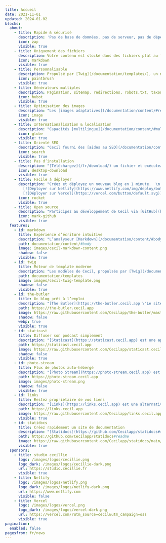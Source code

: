 ```yaml
---
title: Accueil
date: 2021-11-01
updated: 2024-01-02
blocks:
  about:
    - title: Rapide & sécurisé
      description: 'Pas de base de données, pas de serveur, pas de dépendance : performance et sécurité.'
      icon: zap
      visible: true
    - title: Uniquement des fichiers
      description: Votre contenu est stocké dans des fichiers plat au format [Markdown](/documentation/content/#body) avec un [front matter](/documentation/content/#front-matter).
      icon: markdown
      visible: true
    - title: Personnalisable
      description: Propulsé par [Twig](/documentation/templates/), un moteur de template flexible, et supporte les [themes](https://github.com/Cecilapp?q=theme#org-repositories).
      icon: paintbrush
      visible: true
    - title: Générateurs multiples
      description: Pagination, sitemap, redirections, robots.txt, taxonomies, RSS sont générés automatiquement.
      icon: hubot
      visible: true
    - title: Optimisation des images
      description: "Les [images adaptatives](/documentation/content/#responsive) sont générées automatiquement, convertiss en [WebP](/documentation/content/#webp) et [compressées](/documentation/configuration/#assets) afin de réduire le temps de chargement."
      icon: image
      visible: true
    - title: Internationalisation & localisation
      description: "Capacités [multilingue](/documentation/content/#multilingual) avec localisation des contenus et traduction de templates."
      icon: globe
      visible: true
    - title: Orienté SEO
      description: "Cecil fourni des [aides au SEO](/documentation/configuration/#metatags) en générant les meta éléments Open Graph, les données structurées et plus encore."
      icon: search
      visible: true
    - title: Pas d’installation
      description: "[Téléchargez](/fr/download/) un fichier et exécutez le avec PHP."
      icon: desktop-download
      visible: true
    - title: Facile à déployer
      description: "Créez et déployez un nouveau blog en 1 minute.  \n
        [![Déployer sur Netlify](https://www.netlify.com/img/deploy/button.svg)](/hosting/netlify/deploy/ \"Déployer sur Netlify\") 
        [![Déployer sur Vercel](https://vercel.com/button/default.svg)](/hosting/vercel/deploy/ \"Déployer sur Vercel\")"
      icon: rocket
      visible: true
    - title: Open source
      description: "Participez au développement de Cecil via [GitHub](https://github.com/Cecilapp/Cecil)."
      icon: mark-github
      visible: true
  features:
    - id: markdown
      title: Expérience d’écriture intuitive
      description: "L’analyseur [Markdown](/documentation/content/#body) de Cecil fournit un moyen simple d’écrire votre contenu. Il est facile à apprendre et facile à utiliser."
      path: documentation/content/#body
      image: images/cecil-markdown-content.png
      shadow: false
      visible: true
    - id: twig
      title: Moteur de template moderne
      description: "Les modèles de Cecil, propulsés par [Twig](/documentation/templates/), offrent le moyen le plus simple de créer n’importe quel site web : blog, portfolio, e-commerce, etc."
      path: documentation/templates
      image: images/cecil-twig-template.png
      shadow: false
      visible: true
    - id: the-butler
      title: Un blog prêt à l’emploi
      description: "[The Butler](https://the-butler.cecil.app \"Le site web de The Butler\") est un blog de démarrage prêt à l’emploi avec un [CMS](https://v1.netlifycms.org) convivial, propulsé par Cecil."
      path: https://the-butler.cecil.app
      image: https://raw.githubusercontent.com/Cecilapp/the-butler/master/assets/images/cecil-preview.png
      shadow: false
      webp: true
      visible: true
    - id: staticast
      title: Diffuser son podcast simplement
      description: "[Staticast](https://staticast.cecil.app) est une application Web progressive prête à l’emploi permettant de publier votre podcast, avec un flux RSS prêt pour les plateformes de syndication et un CMS convivial."
      path: https://staticast.cecil.app
      image: https://raw.githubusercontent.com/Cecilapp/staticast.cecil.app/main/assets/staticast-preview.png
      shadow: false
      visible: true
    - id: photo-stream
      title: Flux de photos auto-hébergé
      description: "[Photo Stream](https://photo-stream.cecil.app) est un site Web statique auto-hébergé pour vos photos, avec de très bonnes performances de chargement."
      path: https://photo-stream.cecil.app
      image: images/photo-stream.png
      shadow: false
      visible: true
    - id: links
      title: Restez propriétaire de vos liens
      description: "[Links](https://links.cecil.app) est une alternative open source de Linktree motorisé par Cecil, Tailwind CSS et Font Awesome."
      path: https://links.cecil.app
      image: https://raw.githubusercontent.com/Cecilapp/links.cecil.app/main/assets/preview.png
      visible: true
    - id: statidocs
      title: Créez rapidement un site de documentation
      description: "[Statidocs](https://github.com/Cecilapp/statidocs#readme) est un puissant starter de documentation créé via Cecil."
      path: https://github.com/Cecilapp/statidocs#readme
      image: https://raw.githubusercontent.com/Cecilapp/statidocs/main/screenshot.png
      visible: true
  sponsors:
    - title: studio cecillie
      logo: /images/logos/cecillie.png
      logo_dark: /images/logos/cecillie-dark.png
      url: https://studio.cecillie.fr
      visible: true
    - title: Netlify
      logo: /images/logos/netlify.png
      logo_dark: /images/logos/netlify-dark.png
      url: https://www.netlify.com
      visible: false
    - title: Vercel
      logo: /images/logos/vercel.png
      logo_dark: /images/logos/vercel-dark.png
      url: https://vercel.com/?utm_source=cecil&utm_campaign=oss
      visible: true
pagination:
  enabled: false
pagesfrom: fr/news
---
```

